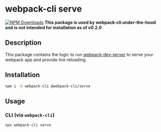 # webpack-cli serve
[![NPM Downloads][downloads]][downloads-url]
**This package is used by webpack-cli under-the-hood and is not intended for installation as of v0.2.0**
## Description
This package contains the logic to run [webpack-dev-server](https://github.com/webpack/webpack-dev-server) to serve your webpack app and provide live reloading.
## Installation
```bash
npm i -D webpack-cli @webpack-cli/serve
```
## Usage
### CLI (via `webpack-cli`)
```bash
npx webpack-cli serve
```
[downloads]: https://img.shields.io/npm/dm/@webpack-cli/serve.svg
[downloads-url]: https://www.npmjs.com/package/@webpack-cli/serve
